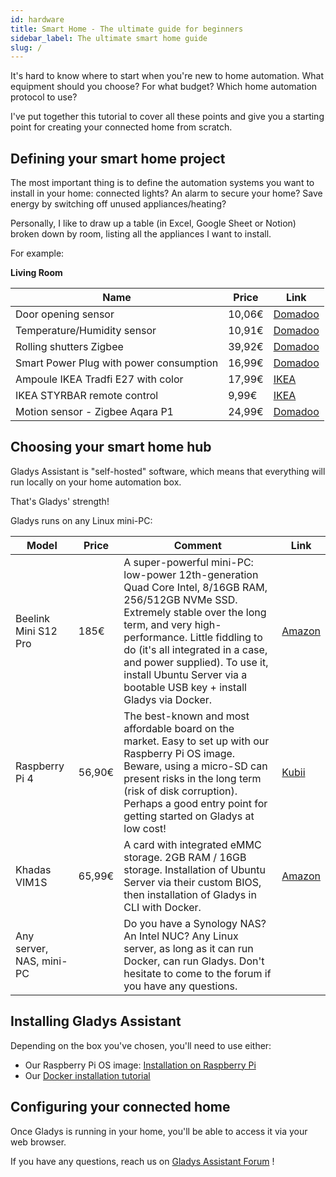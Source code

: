```yaml
---
id: hardware
title: Smart Home - The ultimate guide for beginners
sidebar_label: The ultimate smart home guide
slug: /
---
```


It's hard to know where to start when you're new to home automation. What equipment should you choose? For what budget? Which home automation protocol to use?

I've put together this tutorial to cover all these points and give you a starting point for creating your connected home from scratch.

## Defining your smart home project

The most important thing is to define the automation systems you want to install in your home: connected lights? An alarm to secure your home? Save energy by switching off unused appliances/heating?

Personally, I like to draw up a table (in Excel, Google Sheet or Notion) broken down by room, listing all the appliances I want to install.

For example:

**Living Room**

| Name                                    | Price  | Link                                                                                                                                                                   |
| --------------------------------------- | ------ | ---------------------------------------------------------------------------------------------------------------------------------------------------------------------- |
| Door opening sensor                     | 10,06€ | [Domadoo](https://www.domadoo.fr/fr/peripheriques/5320-sonoff-capteur-d-ouverture-de-portefenetre-zigbee-30-snzb-04-6920075776126.html?domid=17)                       |
| Temperature/Humidity sensor             | 10,91€ | [Domadoo](https://www.domadoo.fr/fr/peripheriques/6614-sonoff-capteur-de-temperature-et-d-humidite-zigbee-30-avec-ecran.html?domid=17)                                 |
| Rolling shutters Zigbee                 | 39,92€ | [Domadoo](https://www.domadoo.fr/fr/peripheriques/5245-sunricher-module-volet-roulant-zigbee-30.html?domid=17)                                                         |
| Smart Power Plug with power consumption | 16,99€ | [Domadoo](https://www.domadoo.fr/fr/peripheriques/6165-nous-prise-intelligente-zigbee-30-mesure-de-consommation-5907772033517.html?domid=17)                           |
| Ampoule IKEA Tradfi E27 with color      | 17,99€ | [IKEA](https://www.ikea.com/fr/fr/p/tradfri-ampoule-led-e27-806-lumen-connecte-sans-fil-a-variateur-dintensite-spectre-couleur-et-blanc-globe-70439158/)               |
| IKEA STYRBAR remote control             | 9,99€  | [IKEA](https://www.ikea.com/fr/fr/p/styrbar-telecommande-connecte-blanc-30488363/)                                                                                     |
| Motion sensor - Zigbee Aqara P1         | 24,99€ | [Domadoo](https://www.domadoo.fr/fr/peripheriques/6138-aqara-detecteur-de-mouvement-et-luminosite-zigbee-30-aqara-motion-sensor-p1-ms-s02-6970504215979.html?domid=17) |

## Choosing your smart home hub

Gladys Assistant is "self-hosted" software, which means that everything will run locally on your home automation box.

That's Gladys' strength!

Gladys runs on any Linux mini-PC:

| Model                    | Price  | Comment                                                                                                                                                                                                                                                                                                                              | Link                                                                                                                     |
| ------------------------ | ------ | ------------------------------------------------------------------------------------------------------------------------------------------------------------------------------------------------------------------------------------------------------------------------------------------------------------------------------------ | ------------------------------------------------------------------------------------------------------------------------ |
| Beelink Mini S12 Pro     | 185€   | A super-powerful mini-PC: low-power 12th-generation Quad Core Intel, 8/16GB RAM, 256/512GB NVMe SSD. Extremely stable over the long term, and very high-performance. Little fiddling to do (it's all integrated in a case, and power supplied). To use it, install Ubuntu Server via a bootable USB key + install Gladys via Docker. | [Amazon](https://amzn.to/49RNnPI)                                                                                        |
| Raspberry Pi 4           | 56,90€ | The best-known and most affordable board on the market. Easy to set up with our Raspberry Pi OS image. Beware, using a micro-SD can present risks in the long term (risk of disk corruption). Perhaps a good entry point for getting started on Gladys at low cost!                                                                  | [Kubii](https://www.kubii.com/fr/cartes-raspberry-pi/2771-nouveau-raspberry-pi-4-modele-b-2gb-3272496308794.html?gladys) |
| Khadas VIM1S             | 65,99€ | A card with integrated eMMC storage. 2GB RAM / 16GB storage. Installation of Ubuntu Server via their custom BIOS, then installation of Gladys in CLI with Docker.                                                                                                                                                                    | [Amazon](https://amzn.to/3suD6Z3)                                                                                        |
| Any server, NAS, mini-PC |        | Do you have a Synology NAS? An Intel NUC? Any Linux server, as long as it can run Docker, can run Gladys. Don't hesitate to come to the forum if you have any questions.                                                                                                                                                             |                                                                                                                          |

## Installing Gladys Assistant

Depending on the box you've chosen, you'll need to use either:

- Our Raspberry Pi OS image: [Installation on Raspberry Pi](/docs/installation/raspberry-pi/)
- Our [Docker installation tutorial](/docs/installation/docker/)

## Configuring your connected home

Once Gladys is running in your home, you'll be able to access it via your web browser.

If you have any questions, reach us on [Gladys Assistant Forum](https://en-community.gladysassistant.com/) !
